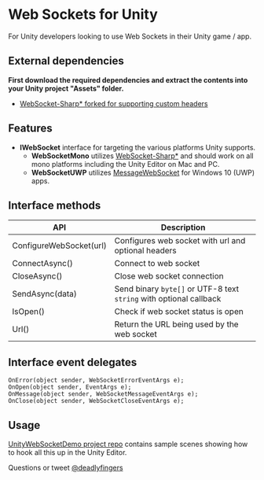 # Web Sockets for Unity

For Unity developers looking to use Web Sockets in their Unity game / app.

## External dependencies

**First download the required dependencies and extract the contents into your Unity project "Assets" folder.**

* [WebSocket-Sharp* forked for supporting custom headers](https://github.com/deadlyfingers/websocket-sharp)

## Features

- **IWebSocket** interface for targeting the various platforms Unity supports. 
  - **WebSocketMono** utilizes [WebSocket-Sharp*](https://github.com/deadlyfingers/websocket-sharp) and should work on all mono platforms including the Unity Editor on Mac and PC.
  - **WebSocketUWP** utilizes [MessageWebSocket](https://docs.microsoft.com/en-us/uwp/api/windows.networking.sockets.messagewebsocket) for Windows 10 (UWP) apps.

## Interface methods
API | Description
--- | -----------
ConfigureWebSocket(url) | Configures web socket with url and optional headers
ConnectAsync() | Connect to web socket
CloseAsync() | Close web socket connection
SendAsync(data) | Send binary `byte[]` or UTF-8 text `string` with optional callback
IsOpen() | Check if web socket status is open
Url() | Return the URL being used by the web socket

## Interface event delegates
	OnError(object sender, WebSocketErrorEventArgs e);
	OnOpen(object sender, EventArgs e);
	OnMessage(object sender, WebSocketMessageEventArgs e);
	OnClose(object sender, WebSocketCloseEventArgs e);

## Usage

[UnityWebSocketDemo project repo](https://github.com/Unity3dAzure/UnityWebSocketDemo) contains sample scenes showing how to hook all this up in the Unity Editor.

Questions or tweet [@deadlyfingers](https://twitter.com/deadlyfingers)
